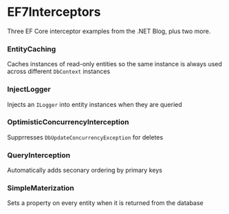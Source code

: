 # EF7Interceptors

Three EF Core interceptor examples from the .NET Blog, plus two more.

### EntityCaching

Caches instances of read-only entities so the same instance is always used across different `DbContext` instances

### InjectLogger

Injects an `ILogger` into entity instances when they are queried

### OptimisticConcurrencyInterception

Supprresses `DbUpdateConcurrencyException` for deletes

### QueryInterception

Automatically adds seconary ordering by primary keys

### SimpleMaterization

Sets a property on every entity when it is returned from the database
